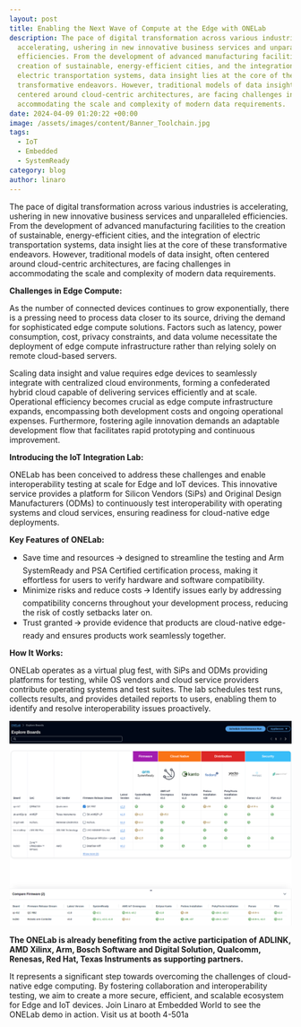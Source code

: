 ```yaml
---
layout: post
title: Enabling the Next Wave of Compute at the Edge with ONELab
description: The pace of digital transformation across various industries is
  accelerating, ushering in new innovative business services and unparalleled
  efficiencies. From the development of advanced manufacturing facilities to the
  creation of sustainable, energy-efficient cities, and the integration of
  electric transportation systems, data insight lies at the core of these
  transformative endeavors. However, traditional models of data insight, often
  centered around cloud-centric architectures, are facing challenges in
  accommodating the scale and complexity of modern data requirements.
date: 2024-04-09 01:20:22 +00:00
image: /assets/images/content/Banner_Toolchain.jpg
tags:
  - IoT
  - Embedded
  - SystemReady
category: blog
author: linaro
---
```

The pace of digital transformation across various industries is accelerating, ushering in new innovative business services and unparalleled efficiencies. From the development of advanced manufacturing facilities to the creation of sustainable, energy-efficient cities, and the integration of electric transportation systems, data insight lies at the core of these transformative endeavors. However, traditional models of data insight, often centered around cloud-centric architectures, are facing challenges in accommodating the scale and complexity of modern data requirements.

**Challenges in Edge Compute:**

As the number of connected devices continues to grow exponentially, there is a pressing need to process data closer to its source, driving the demand for sophisticated edge compute solutions. Factors such as latency, power consumption, cost, privacy constraints, and data volume necessitate the deployment of edge compute infrastructure rather than relying solely on remote cloud-based servers.

Scaling data insight and value requires edge devices to seamlessly integrate with centralized cloud environments, forming a confederated hybrid cloud capable of delivering services efficiently and at scale. Operational efficiency becomes crucial as edge compute infrastructure expands, encompassing both development costs and ongoing operational expenses. Furthermore, fostering agile innovation demands an adaptable development flow that facilitates rapid prototyping and continuous improvement.

**Introducing the IoT Integration Lab:**

ONELab has been conceived to address these challenges and enable interoperability testing at scale for Edge and IoT devices. This innovative service provides a platform for Silicon Vendors (SiPs) and Original Design Manufacturers (ODMs) to continuously test interoperability with operating systems and cloud services, ensuring readiness for cloud-native edge deployments.



**Key Features of ONELab:**

* Save time and resources 🡪 designed to streamline the testing and Arm SystemReady and PSA Certified certification process, making it effortless for users to verify hardware and software compatibility.
* Minimize risks and reduce costs 🡪 Identify issues early by addressing compatibility concerns throughout your development process, reducing the risk of costly setbacks later on.
* Trust granted 🡪 provide evidence that products are cloud-native edge-ready and ensures products work seamlessly together.



**How It Works:**

ONELab operates as a virtual plug fest, with SiPs and ODMs providing platforms for testing, while OS vendors and cloud service providers contribute operating systems and test suites. The lab schedules test runs, collects results, and provides detailed reports to users, enabling them to identify and resolve interoperability issues proactively.

![](/assets/images/content/onelab-image.png)

**The ONELab is already benefiting from the active participation of ADLINK, AMD Xilinx, Arm, Bosch Software and Digital Solution, Qualcomm, Renesas, Red Hat, Texas Instruments as supporting partners.**

It represents a significant step towards overcoming the challenges of cloud-native edge computing. By fostering collaboration and interoperability testing, we aim to create a more secure, efficient, and scalable ecosystem for Edge and IoT devices. Join Linaro at Embedded World to see the ONELab demo in action. Visit us at booth 4-501a
